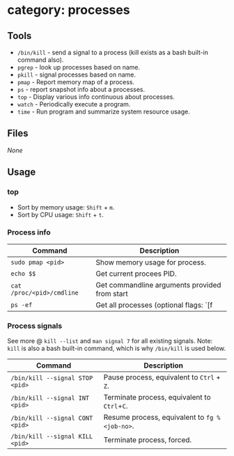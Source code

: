 # category: processes

## Tools

* `/bin/kill` - send a signal to a process (kill exists as a bash built-in
  command also).
* `pgrep` - look up processes based on name.
* `pkill` - signal processes based on name.
* `pmap` - Report memory map of a process.
* `ps` - report snapshot info about a processes.
* `top` - Display various info continuous about processes.
* `watch` - Periodically execute a program.
* `time` - Run program and summarize system resource usage.

## Files

_None_

## Usage

### top

* Sort by memory usage: `Shift` + `m`.
* Sort by CPU usage: `Shift` + `t`.

### Process info

Command                   | Description
--------------------------|----------------------------------------------------
`sudo pmap <pid>`         | Show memory usage for process.
`echo $$`                 | Get current procees PID.
`cat /proc/<pid>/cmdline` | Get commandline arguments provided from start
`ps -ef`                  | Get all processes (optional flags: `[f|--forest]`).

### Process signals

See more @ `kill --list` and `man signal 7` for all existing signals. Note:
`kill` is also a bash built-in command, which is why `/bin/kill` is used below.

Command                         | Description
--------------------------------|----------------------------------------------
`/bin/kill --signal STOP <pid>` | Pause process, equivalent to `Ctrl` + `Z`.
`/bin/kill --signal INT <pid>`  | Terminate process, equivalent to `Ctrl`+`C`.
`/bin/kill --signal CONT <pid>` | Resume process, equivalent to `fg %<job-no>`.
`/bin/kill --signal KILL <pid>` | Terminate process, forced.
